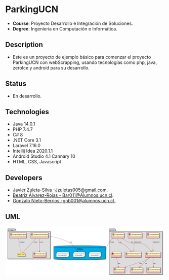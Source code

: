 # ParkingUCN
- **Course**: Proyecto Desarrollo e Integración de Soluciones.
- **Degree**: Ingeniería en Computación e Informática.

## Description
- Este es un proyecto de ejemplo básico para comenzar el proyecto ParkingUCN con webScrapping, usando tecnologías como php,
java, zeroIce y android para su desarrollo. 

##  Status
- En desarrollo. 


##  Technologies
  - Java 14.0.1
  - PHP 7.4.7
  - C# 8
  - .NET Core 3.1
  - Laravel 7.16.0
  - Intellij Idea 2020.1.1
  - Android Studio 4.1 Cannary 10
  - HTML, CSS, Javascript

## Developers
 - [Javier Zuleta-Silva -Jzuletas005@gmail.com]().
 - [Beatriz Álvarez-Rojas - Bar011@Alumnos.ucn.cl]().
 - [Gonzalo Nieto-Berrios -gnb001@alumnos.ucn.cl ]().

## UML

![Screenshot](img/global.png)

<!--
@startuml
package "Scrapper" #DDDDDD {
  class PersonScrapper{
}
class ScrapperDataScrapper{
}
class ScrapperSQLiteScrapper{
}
note "datos.csv" as N1
ScrapperDataScrapper ..N1:<create>
ScrapperSQLiteScrapper o--N1:<use>
ScrapperSQLiteScrapper o--PersonScrapper:<use>
}
package "Server" #DDDDDD {
  interface TheSystemServer{
}
interface ContratosServer{
}
class CirculacionServer{
}
class VehiculoServer{ 
}
enum SexoServer{
}
class PersonServer{
}
class ContratosImplServer{
}
class TheSystemImplServer{
}
class ProgramServer{
}
ProgramServer--TheSystemImplServer: use
ProgramServer--ContratosImplServer: use
ContratosImplServer--PersonServer:use
ContratosImplServer--VehiculoServer:use
ContratosImplServer--CirculacionServer:use
TheSystemServer..|>TheSystemImplServer:implement
ContratosServer..|>ContratosImplServer:implement
SexoServer--PersonServer:use
}
package Parking <<Database>> #00aae4 {
 package VehiculoDB <<Node>> {
 }
 package PersonaDB <<Node>> {
 }
 package CirculacioDB <<Node>> {
 }
}
ProgramServer -- Parking: create
ScrapperSQLiteScrapper -- PersonaDB: use
@enduml
-->
